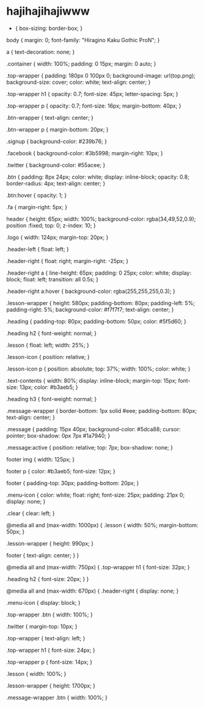 # hajihajihajiwww
* {
  box-sizing: border-box;
}

body {
  margin: 0;
  font-family: "Hiragino Kaku Gothic ProN";
}

a {
  text-decoration: none;
}

.container {
  width: 100%;
  padding: 0 15px;
  margin: 0 auto;
}

.top-wrapper {
  padding: 180px 0 100px 0;
  background-image: url(top.png);
  background-size: cover;
  color: white;
  text-align: center;
}

.top-wrapper h1 {
  opacity: 0.7;
  font-size: 45px;
  letter-spacing: 5px;
}

.top-wrapper p {
  opacity: 0.7;
  font-size: 16px;
  margin-bottom: 40px;
}

.btn-wrapper {
  text-align: center;
}

.btn-wrapper p {
  margin-bottom: 20px;
}

.signup {
  background-color: #239b76;
}

.facebook {
  background-color: #3b5998;
  margin-right: 10px;
}

.twitter {
  background-color: #55acee;
}

.btn {
  padding: 8px 24px;
  color: white;
  display: inline-block;
  opacity: 0.8;
  border-radius: 4px;
  text-align: center;
}

.btn:hover {
  opacity: 1;
}

.fa {
  margin-right: 5px;
}

header {
  height: 65px;
  width: 100%;
  background-color: rgba(34,49,52,0.9);
  position :fixed;
  top: 0;
  z-index: 10;
}

.logo {
  width: 124px;
  margin-top: 20px;
}

.header-left {
  float: left;
}

.header-right {
  float: right;
  margin-right: -25px;
}

.header-right a {
  line-height: 65px;
  padding: 0 25px;
  color: white;
  display: block;
  float: left;
  transition: all 0.5s;
}

.header-right a:hover {
  background-color: rgba(255,255,255,0.3);
}

.lesson-wrapper {
  height: 580px;
  padding-bottom: 80px;
  padding-left: 5%;
  padding-right: 5%;
  background-color: #f7f7f7;
  text-align: center;
}

.heading {
  padding-top: 80px;
  padding-bottom: 50px;
  color: #5f5d60;
}

.heading h2 {
  font-weight: normal;
}

.lesson {
  float: left;
  width: 25%;
}

.lesson-icon {
  position: relative;
}

.lesson-icon p {
  position: absolute;
  top: 37%;
  width: 100%;
  color: white;
}

.text-contents {
  width: 80%;
  display: inline-block;
  margin-top: 15px;
  font-size: 13px;
  color: #b3aeb5;
}

.heading h3 {
  font-weight: normal;
}

.message-wrapper {
  border-bottom: 1px solid #eee;
  padding-bottom: 80px;
  text-align: center;
}

.message {
  padding: 15px 40px;
  background-color: #5dca88;
  cursor: pointer;
  box-shadow: 0px 7px #1a7940;
}

.message:active {
  position: relative;
  top: 7px;
  box-shadow: none;
}

footer img {
  width: 125px;
}

footer p {
  color: #b3aeb5;
  font-size: 12px;
}

footer {
  padding-top: 30px;
  padding-bottom: 20px;
}

.menu-icon {
  color: white;
  float: right;
  font-size: 25px;
  padding: 21px 0;
  display: none;
}

.clear {
  clear: left;
}

@media all and (max-width: 1000px) {
  .lesson {
    width: 50%;
    margin-bottom: 50px;
  }

  .lesson-wrapper {
    height: 990px;
  }

  footer {
    text-align: center;
  }
}

@media all and (max-width: 750px) {
  .top-wrapper h1 {
    font-size: 32px;
  }

  .heading h2 {
    font-size: 20px;
  }
}

@media all and (max-width: 670px) {
  .header-right {
    display: none;
  }

  .menu-icon {
    display: block;
  }

  .top-wrapper .btn {
    width: 100%;
  }

  .twitter {
    margin-top: 10px;
  }

  .top-wrapper {
    text-align: left;
  }

  .top-wrapper h1 {
    font-size: 24px;
  }

  .top-wrapper p {
    font-size: 14px;
  }

  .lesson {
    width: 100%;
  }

  .lesson-wrapper {
    height: 1700px;
  }

  .message-wrapper .btn {
    width: 100%;
  }
